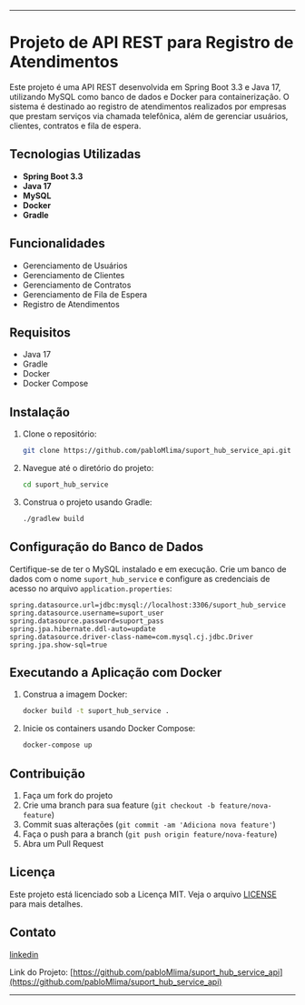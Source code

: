 
---

# Projeto de API REST para Registro de Atendimentos

Este projeto é uma API REST desenvolvida em Spring Boot 3.3 e Java 17, utilizando MySQL como banco de dados e Docker para containerização. O sistema é destinado ao registro de atendimentos realizados por empresas que prestam serviços via chamada telefônica, além de gerenciar usuários, clientes, contratos e fila de espera.

## Tecnologias Utilizadas

- **Spring Boot 3.3**
- **Java 17**
- **MySQL**
- **Docker**
- **Gradle**

## Funcionalidades

- Gerenciamento de Usuários
- Gerenciamento de Clientes
- Gerenciamento de Contratos
- Gerenciamento de Fila de Espera
- Registro de Atendimentos

## Requisitos

- Java 17
- Gradle
- Docker
- Docker Compose

## Instalação

1. Clone o repositório:
    ```bash
    git clone https://github.com/pabloMlima/suport_hub_service_api.git
    ```
2. Navegue até o diretório do projeto:
    ```bash
    cd suport_hub_service
    ```
3. Construa o projeto usando Gradle:
    ```bash
    ./gradlew build
    ```

## Configuração do Banco de Dados

Certifique-se de ter o MySQL instalado e em execução. Crie um banco de dados com o nome `suport_hub_service` e configure as credenciais de acesso no arquivo `application.properties`:

```properties
spring.datasource.url=jdbc:mysql://localhost:3306/suport_hub_service
spring.datasource.username=suport_user
spring.datasource.password=suport_pass
spring.jpa.hibernate.ddl-auto=update
spring.datasource.driver-class-name=com.mysql.cj.jdbc.Driver
spring.jpa.show-sql=true
```

## Executando a Aplicação com Docker

1. Construa a imagem Docker:
    ```bash
    docker build -t suport_hub_service .
    ```
2. Inicie os containers usando Docker Compose:
    ```bash
    docker-compose up
    ```

## Contribuição

1. Faça um fork do projeto
2. Crie uma branch para sua feature (`git checkout -b feature/nova-feature`)
3. Commit suas alterações (`git commit -am 'Adiciona nova feature'`)
4. Faça o push para a branch (`git push origin feature/nova-feature`)
5. Abra um Pull Request

## Licença

Este projeto está licenciado sob a Licença MIT. Veja o arquivo [LICENSE](LICENSE) para mais detalhes.

## Contato

[linkedin](https://www.linkedin.com/in/pablo-machado-lima-42820a194)

Link do Projeto: [https://github.com/pabloMlima/suport_hub_service_api](https://github.com/pabloMlima/suport_hub_service_api)

---

